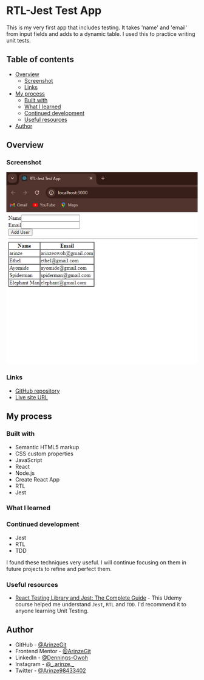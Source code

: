 # RTL-Jest Test App

This is my very first app that includes testing. It takes 'name' and 'email' from input fields and adds to a dynamic table. I used this to practice writing unit tests.

## Table of contents

- [Overview](#overview)
  - [Screenshot](#screenshot)
  - [Links](#links)
- [My process](#my-process)
  - [Built with](#built-with)
  - [What I learned](#what-i-learned)
  - [Continued development](#continued-development)
  - [Useful resources](#useful-resources)
- [Author](#author)

## Overview

### Screenshot

![Test app screenshot](public/Test%20app%20screenshot.PNG)

### Links

- [GitHub repository](https://github.com/ArinzeGit/RTL-Jest-Test-App)
- [Live site URL](https://arinzegit.github.io/RTL-Jest-Test-App/)

## My process

### Built with

- Semantic HTML5 markup
- CSS custom properties
- JavaScript
- React
- Node.js
- Create React App
- RTL
- Jest

### What I learned

### Continued development

- Jest
- RTL
- TDD

I found these techniques very useful. I will continue focusing on them in future projects to refine and perfect them.

### Useful resources

- [React Testing Library and Jest: The Complete Guide](https://www.udemy.com/course/react-testing-library-and-jest/?kw=je&src=sac&couponCode=LETSLEARNNOW) - This Udemy course helped me understand `Jest`, `RTL` and `TDD`. I'd recommend it to anyone learning Unit Testing.

## Author

- GitHub - [@ArinzeGit](https://github.com/ArinzeGit)
- Frontend Mentor - [@ArinzeGit](https://www.frontendmentor.io/profile/ArinzeGit)
- LinkedIn - [@Dennings-Owoh](https://www.linkedin.com/in/dennings-owoh-4839971b1/)
- Instagram - [@\_.arinze.\_](https://www.instagram.com/_.arinze._/)
- Twitter - [@Arinze98433402](https://twitter.com/Arinze98433402)
